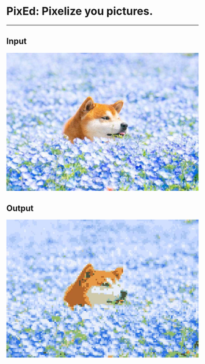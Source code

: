 # PixEd: Pixelize you pictures.
---
## Input
![](pixilizer/in.jpeg)
## Output
![](pixilizer/out.jpeg)